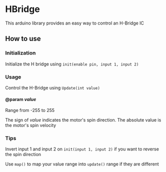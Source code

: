 # HBridge
This arduino library provides an easy way to control an H-Bridge IC

<h2> How to use </h2>

<h3> Initialization </h3>
<p>Initialize the H bridge using <code>init(enable pin, input 1, input 2)</code></p>
  
<h3> Usage </h3>
<p>
  Control the H-Bridge using <code>Update(int value)</code>
  
  <h4>@param <em>value</em></h4>
  <p>Range from -255 to 255</p>
  <p>The sign of <em>value</em> indicates the motor's spin direction. The absolute value is the motor's spin velocity
</p>
  
<h3> Tips </h3>
<p>Invert input 1 and input 2 on <code>init(input 1, input 2)</code> if you want to reverse the spin direction<p/>
<p>Use <code>map()</code> to map your value range into <code>update()</code> range if they are different</p>
